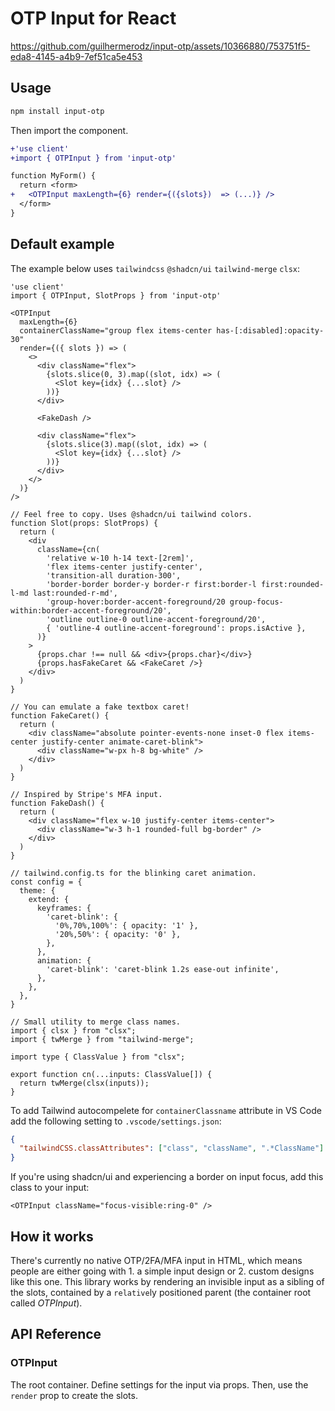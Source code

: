 # OTP Input for React

https://github.com/guilhermerodz/input-otp/assets/10366880/753751f5-eda8-4145-a4b9-7ef51ca5e453

## Usage

```bash
npm install input-otp
```

Then import the component.

```diff
+'use client'
+import { OTPInput } from 'input-otp'

function MyForm() {
  return <form>
+   <OTPInput maxLength={6} render={({slots})  => (...)} />
  </form>
}
```

## Default example

The example below uses `tailwindcss` `@shadcn/ui` `tailwind-merge` `clsx`:

```tsx
'use client'
import { OTPInput, SlotProps } from 'input-otp'

<OTPInput
  maxLength={6}
  containerClassName="group flex items-center has-[:disabled]:opacity-30"
  render={({ slots }) => (
    <>
      <div className="flex">
        {slots.slice(0, 3).map((slot, idx) => (
          <Slot key={idx} {...slot} />
        ))}
      </div>

      <FakeDash />

      <div className="flex">
        {slots.slice(3).map((slot, idx) => (
          <Slot key={idx} {...slot} />
        ))}
      </div>
    </>
  )}
/>

// Feel free to copy. Uses @shadcn/ui tailwind colors.
function Slot(props: SlotProps) {
  return (
    <div
      className={cn(
        'relative w-10 h-14 text-[2rem]',
        'flex items-center justify-center',
        'transition-all duration-300',
        'border-border border-y border-r first:border-l first:rounded-l-md last:rounded-r-md',
        'group-hover:border-accent-foreground/20 group-focus-within:border-accent-foreground/20',
        'outline outline-0 outline-accent-foreground/20',
        { 'outline-4 outline-accent-foreground': props.isActive },
      )}
    >
      {props.char !== null && <div>{props.char}</div>}
      {props.hasFakeCaret && <FakeCaret />}
    </div>
  )
}

// You can emulate a fake textbox caret!
function FakeCaret() {
  return (
    <div className="absolute pointer-events-none inset-0 flex items-center justify-center animate-caret-blink">
      <div className="w-px h-8 bg-white" />
    </div>
  )
}

// Inspired by Stripe's MFA input.
function FakeDash() {
  return (
    <div className="flex w-10 justify-center items-center">
      <div className="w-3 h-1 rounded-full bg-border" />
    </div>
  )
}

// tailwind.config.ts for the blinking caret animation.
const config = {
  theme: {
    extend: {
      keyframes: {
        'caret-blink': {
          '0%,70%,100%': { opacity: '1' },
          '20%,50%': { opacity: '0' },
        },
      },
      animation: {
        'caret-blink': 'caret-blink 1.2s ease-out infinite',
      },
    },
  },
}

// Small utility to merge class names.
import { clsx } from "clsx";
import { twMerge } from "tailwind-merge";

import type { ClassValue } from "clsx";

export function cn(...inputs: ClassValue[]) {
  return twMerge(clsx(inputs));
}
```

To add Tailwind autocompelete for `containerClassname` attribute in VS Code add the following setting to `.vscode/settings.json`:

```json
{
  "tailwindCSS.classAttributes": ["class", "className", ".*ClassName"]
}
```

If you're using shadcn/ui and experiencing a border on input focus, add this class to your input:

```tsx
<OTPInput className="focus-visible:ring-0" />
```

## How it works

There's currently no native OTP/2FA/MFA input in HTML, which means people are either going with 1. a simple input design or 2. custom designs like this one.
This library works by rendering an invisible input as a sibling of the slots, contained by a `relative`ly positioned parent (the container root called _OTPInput_).

## API Reference

### OTPInput

The root container. Define settings for the input via props. Then, use the `render` prop to create the slots.
